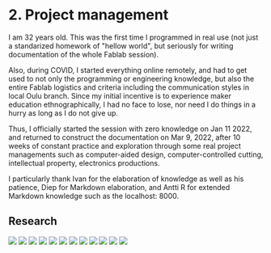 # 2. Project management

I am 32 years old. This was the first time I programmed in real use (not just a standarized homework of "hellow world", but seriously for writing documentation of the whole Fablab session).  

Also, during COVID, I started everything online remotely, and had to get used to not only the programming or engineering knowledge, but also the entire Fablab logistics and criteria including the communication styles in local Oulu branch. Since my initial incentive is to experience maker education ethnographically, I had no face to lose, nor need I do things in a hurry as long as I do not give up.  

Thus, I officially started the session with zero knowledge on Jan 11 2022, and returned to construct the documentation on Mar 9, 2022, after 10 weeks of constant practice and exploration through some real project managements such as computer-aided design, computer-controlled cutting, intellectual property, electronics productions.  
   
I particularly thank Ivan for the elaboration of knowledge as well as his patience, Diep for Markdown elaboration, and Antti R for extended Markdown knowledge such as the localhost: 8000.  

## Research




![](../images/gh0.jpg)
![](../images/gh1.jpg)
![](../images/gh2.jpg)
![](../images/gh3.jpg)
![](../images/gh4.jpg)
![](../images/gh5.jpg)
![](../images/gh6.jpg)
![](../images/gh7.jpg)
![](../images/gh8.jpg)
![](../images/gh9.jpg)
![](../images/gh10.jpg)
![](../images/gh11.jpg)


